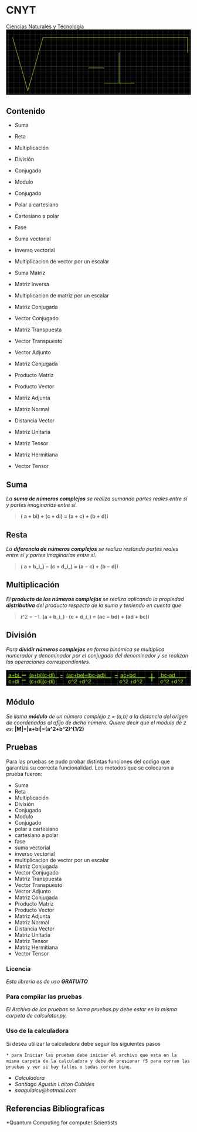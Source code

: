 # CNYT
Ciencias Naturales y Tecnologia 
![](Imagenes/82823617_852546755200671_7687157583349547008_n.jpg)
## Contenido
>
* Suma 
* Reta
* Multiplicación
* División
* Conjugado
* Modulo
* Conjugado
* Polar a cartesiano
* Cartesiano a polar
* Fase
* Suma vectorial
* Inverso vectorial
* Multiplicacion de vector por un escalar
* Suma Matriz
* Matriz Inversa
* Multiplicacion de matriz por un escalar
* Matriz Conjugada
* Vector Conjugado
* Matriz Transpuesta
* Vector Transpuesto
* Vector Adjunto
* Matriz Conjugada
* Producto Matriz
* Producto Vector
* Matriz Adjunta
* Matriz Normal
* Distancia Vector
* Matriz Unitaria
* Matriz Tensor
* Matriz Hermitiana

* Vector Tensor

## Suma
 

_La **suma de números complejos** se realiza sumando partes reales entre sí y partes imaginarias entre sí._
> **( a + bi) + (c + di) = (a + c) + (b + d)i**

## Resta

_La **diferencia de números complejos** se realiza restando partes reales entre sí y partes imaginarias entre sí._
>**( a + b_i_) − (c + d_i_) = (a − c) + (b − d)_i_**

## Multiplicación

_El **producto de los números complejos** se realiza aplicando la propiedad **distributiva** del producto respecto de la suma y teniendo en cuenta que_          
> _**i**_^2  = −1.
> **(a + b_i_) · (c + d_i_) = (ac − bd) + (ad + bc)_i_**

## División 

_Para **dividir números complejos** en forma binómica se multiplica numerador y denominador por el conjugado del denominador y se realizan las operaciones correspondientes._


![](Imagenes/83289297_176417853594756_6694246580003799040_n.jpg)


## Módulo
_Se llama **módulo** de un número complejo _z_ = (_a_,_b_) a la distancia del origen de coordenadas al afijo de dicho número. Quiere decir que el modulo de z es:_
**|M|=|a+bi|=(a^2+b^2)^(1/2)**

## Pruebas 

Para las pruebas se pudo probar distintas funciones del codigo que garantiza su correcta funcionalidad. Los metodos que se colocaron a prueba fueron:
> 
* Suma 
* Reta
* Multiplicación
* División
* Conjugado
* Modulo
* Conjugado
* polar a cartesiano
* cartesiano a polar
* fase
* suma vectorial
* inverso vectorial
* multiplicacion de vector por un escalar
* Matriz Conjugada
* Vector Conjugado
* Matriz Transpuesta
* Vector Transpuesto
* Vector Adjunto
* Matriz Conjugada
* Producto Matriz
* Producto Vector
* Matriz Adjunta
* Matriz Normal
* Distancia Vector
* Matriz Unitaria
* Matriz Tensor
* Matriz Hermitiana
* Vector Tensor

### Licencia
_Esta libreria es de uso **GRATUITO**_

### Para compilar las pruebas 
_El Archivo de las pruebas se llama pruebas.py debe estar en la misma carpeta de calculator.py._
### Uso de la calculadora
Si desea utilizar la calculadora debe seguir los siguientes pasos
~~~
* para Iniciar las pruebas debe iniciar el archivo que esta en la misma carpeta de la calculadora y debe de presionar f5 para corran las pruebas y ver si hay fallos o todas corren bine.
~~~
* _Calculadora_
* _Santiago Agustin Laiton Cubides_
* _saagulaicu@hotmail.com_

## Referencias Bibliograficas
*Quantum Computing for computer Scientists

